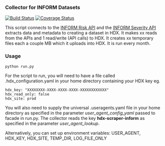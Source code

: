 ### Collector for INFORM Datasets
[![Build Status](https://github.com/OCHA-DAP/hdx-scraper-inform/actions/workflows/run-python-tests.yaml/badge.svg)](https://github.com/OCHA-DAP/hdx-scraper-inform/actions/workflows/run-python-tests.yaml)
[![Coverage Status](https://coveralls.io/repos/github/OCHA-DAP/hdx-scraper-inform/badge.svg?branch=main&ts=1)](https://coveralls.io/github/OCHA-DAP/hdx-scraper-inform?branch=main)

This script connects to the [INFORM Risk API](https://drmkc.jrc.ec.europa.eu/inform-index/About) and the [INFORM Severity API](https://api.acaps.org/) extracts data and metadata to creating a dataset in HDX. It makes xx reads from the APIs and 1 read/write (API calls) to HDX. It creates xx temporary files each a couple MB which it uploads into HDX. It is run every month.


### Usage

    python run.py

For the script to run, you will need to have a file called .hdx_configuration.yaml in your home directory containing your HDX key eg.

    hdx_key: "XXXXXXXX-XXXX-XXXX-XXXX-XXXXXXXXXXXX"
    hdx_read_only: false
    hdx_site: prod
    
 You will also need to supply the universal .useragents.yaml file in your home directory as specified in the parameter *user_agent_config_yaml* passed to facade in run.py. The collector reads the key **hdx-scraper-inform** as specified in the parameter *user_agent_lookup*.
 
 Alternatively, you can set up environment variables: USER_AGENT, HDX_KEY, HDX_SITE, TEMP_DIR, LOG_FILE_ONLY